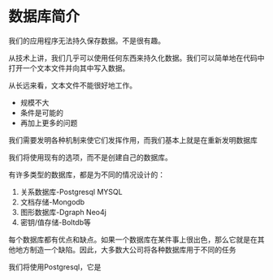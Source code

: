 # 数据库简介

我们的应用程序无法持久保存数据。不是很有趣。

从技术上讲，我们几乎可以使用任何东西来持久化数据。我们可以简单地在代码中打开一个文本文件并向其中写入数据。

从长远来看，文本文件不能很好地工作。

+ 规模不大
+ 条件是可能的
+ 再加上更多的问题

我们需要发明各种机制来使它们发挥作用，而我们基本上就是在重新发明数据库

我们将使用现有的选项，而不是创建自己的数据库。

有许多类型的数据库，都是为不同的情况设计的：

1. 关系数据库-Postgresql MYSQL
2. 文档存储-Mongodb
3. 图形数据库-Dgraph Neo4j
4. 密钥/值存储-Boltdb等

每个数据库都有优点和缺点。如果一个数据库在某件事上很出色，那么它就是在其他地方制造一个缺陷。因此，大多数大公司将各种数据库用于不同的任务

我们将使用Postgresql，它是

